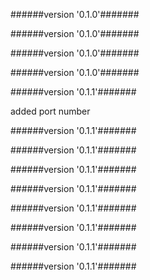 
######version '0.1.0'#######





######version '0.1.0'#######





######version '0.1.0'#######





######version '0.1.0'#######





######version  '0.1.1'#######

added port number



######version  '0.1.1'#######





######version  '0.1.1'#######





######version  '0.1.1'#######





######version  '0.1.1'#######





######version  '0.1.1'#######





######version  '0.1.1'#######





######version  '0.1.1'#######





######version  '0.1.1'#######




